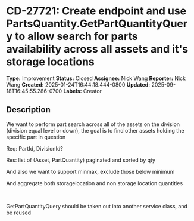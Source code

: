 # CD-27721: Create endpoint and use PartsQuantity.GetPartQuantityQuery to allow search for parts availability across all assets and it's storage locations

**Type:** Improvement
**Status:** Closed
**Assignee:** Nick Wang
**Reporter:** Nick Wang
**Created:** 2025-01-24T16:44:18.444-0800
**Updated:** 2025-09-18T16:45:55.286-0700
**Labels:** Creator

## Description
We want to perform part search across all of the assets on the division (division equal level or down), the goal is to find other assets holding the specific part in question

Req: PartId, DivisionId?

Res: list of (Asset, PartQuantity) paginated and sorted by qty

And also we want to support minmax, exclude those below minimum

And aggregate both storagelocation and non storage location quantities

‌

GetPartQuantityQuery should be taken out into another service class, and be reused